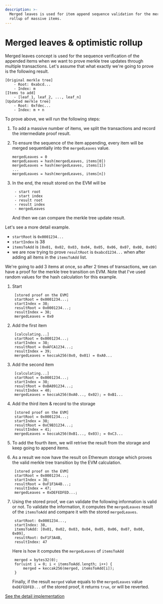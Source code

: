 ```yaml
---
description: >-
  Merged leaves is used for item append sequence validation for the merkle tree
  rollup of massive items.
---
```


# Merged leaves & optimistic rollup

Merged leaves concept is used for the sequence verification of the appended items when we want to prove merkle tree updates through multiple transactions. Let's assume that what exactly we're going to prove is the following result.

```text
[Original merkle tree]
    - Root: 0xabcd...
    - Index: m
[Items to add]
    - [leaf_1, leaf_2, ..., leaf_n]
[Updated merkle tree]
    - Root: 0xfdec...
    - Index: m + n
```

To prove above, we will run the following steps:

1. To add a massive number of items, we split the transactions and record the intermediate proof result.
2. To ensure the sequence of the item appending, every item will be merged sequentially into the `mergedLeaves` value.

   ```text
   mergedLeaves = 0
   mergedLeaves = hash(mergedLeaves, items[0])
   mergedLeaves = hash(mergedLeaves, items[1])
   ...
   mergedLeaves = hash(mergedLeaves, items[n])
   ```

3. In the end, the result stored on the EVM will be

   ```text
    - start root
    - start index
    - result root
    - result index
    - mergedLeaves
   ```

   And then we can compare the merkle tree update result.

Let's see a more detail example.

* `startRoot` is `0x0001234...`
* `startIndex` is 38
* `itemsToAdd` is `[0x01, 0x02, 0x03, 0x04, 0x05, 0x06, 0x07, 0x08, 0x09]`
* we are now trying to prove `resultRoot` is `0xabcd1234...` when after adding all items in the `itemsToAdd` list.

We're going to add 3 items at once, so after 2 times of transactions, we can have a proof for the merkle tree transition on EVM. Note that I've used random values for the hash calculation for this example.

1. Start

   ```text
    [stored proof on the EVM]
    startRoot = 0x0001234...;
    startIndex = 38;
    resultRoot = 0x0001234...;
    resultIndex = 38;
    mergedLeaves = 0x0
   ```

2. Add the first item

   ```text
    [calculating...]
    startRoot = 0x0001234...;
    startIndex = 38;
    resultRoot = 0xAFCA1234...;
    resultIndex = 39;
    mergedLeaves = keccak256(0x0, 0x01) = 0xA0...
   ```

3. Add the second item

   ```text
    [calculating...]
    startRoot = 0x0001234...;
    startIndex = 38;
    resultRoot = 0xBA891234...;
    resultIndex = 40;
    mergedLeaves = keccak256(0xA0..., 0x02); = 0xB1...
   ```

4. Add the third item & record to the storage

   ```text
    [stored proof on the EVM]
    startRoot = 0x0001234...;
    startIndex = 38;
    resultRoot = 0xC9B31234...;
    resultIndex = 41;
    mergedLeaves = keccak256(0xB1..., 0x03); = 0xC3...
   ```

5. To add the fourth item, we will retrive the result from the storage and keep going to append items.
6. As a result we now have the result on Ethereum storage which proves the valid merkle tree transition by the EVM calculation.

   ```text
    [stored proof on the EVM]
    startRoot = 0x0001234...;
    startIndex = 38;
    resultRoot = 0xF1F3A4B...;
    resultIndex = 47;
    mergedLeaves = 0xDEFEDFED...;
   ```

7. Using the stored proof, we can validate the following information is valid or not. To validate the information, it computes the `mergedLeaves` result of the `itemsToAdd` and compare it with the stored `mergedLeaves`. 

   ```text
    startRoot: 0x0001234...,
    startIndex: 38,
    itemsToAdd: [0x01, 0x02, 0x03, 0x04, 0x05, 0x06, 0x07, 0x08, 0x09],
    resultRoot: 0xF1F3A4B,
    resultIndex: 47
   ```

    Here is how it computes the `mergedLeaves` of `itemsToAdd`

   ```text
    merged = bytes32(0);
    for(uint i = 0; i < itemsToAdd.length; i++) {
        merged = keccak256(merged, itemsToAdd[i]);
    }
   ```

   Finally, if the result `merged` value equals to the `mergedLeaves` value `0xDEFEDFED...` of the stored proof, it returns `true`, or will be reverted.

[See the detail implementation](https://github.com/wanseob/zkopru/blob/034ad7b41eca2a9fc0d344a5b5a8a4525e904c96/packages/contracts/contracts/libraries/Tree.sol#L155)

